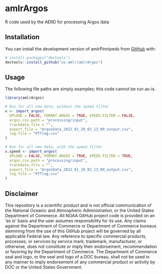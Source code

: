 # amlrArgos
R code used by the AERD for processing Argos data

## Installation

You can install the development version of amlrPinnipeds from [GitHub](https://github.com/) with:

``` r
# install.packages("devtools")
devtools::install_github("us-amlr/amlrArgos")
```

## Usage

The following file paths are simply examples; this code cannot be run as-is. 

``` r
library(amlrArgos)

# Run for all new data, without the speed filter
x <- import_argos(
  UPLOAD = FALSE, FORMAT.ARGOS = TRUE, SPEED.FILTER = FALSE, 
  argos.csv.path = "processing/input", 
  trackdata.file = "", 
  export.file = "ArgosData_2022_01_20_02_13_00_output.csv", 
  log.file = "PTTlog.csv"
)

# Run for all new data, with the speed filter
x.speed <- import_argos(
  UPLOAD = FALSE, FORMAT.ARGOS = TRUE, SPEED.FILTER = TRUE, 
  argos.csv.path = "processing/input", 
  trackdata.file = "", 
  export.file = "ArgosData_2022_01_20_02_13_00_output.csv", 
  log.file = "PTTlog.csv"
)
```

## Disclaimer

This repository is a scientific product and is not official
communication of the National Oceanic and Atmospheric Administration, or
the United States Department of Commerce. All NOAA GitHub project code
is provided on an ‘as is’ basis and the user assumes responsibility for
its use. Any claims against the Department of Commerce or Department of
Commerce bureaus stemming from the use of this GitHub project will be
governed by all applicable Federal law. Any reference to specific
commercial products, processes, or services by service mark, trademark,
manufacturer, or otherwise, does not constitute or imply their
endorsement, recommendation or favoring by the Department of Commerce.
The Department of Commerce seal and logo, or the seal and logo of a DOC
bureau, shall not be used in any manner to imply endorsement of any
commercial product or activity by DOC or the United States Government.
